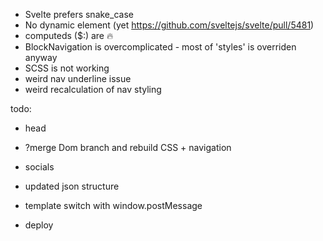 - Svelte prefers snake_case
- No dynamic element (yet https://github.com/sveltejs/svelte/pull/5481)
- computeds ($:) are 🔥
- BlockNavigation is overcomplicated - most of 'styles' is overriden anyway
- SCSS is not working
- weird nav underline issue
- weird recalculation of nav styling

todo:
- head
- ?merge Dom branch and rebuild CSS + navigation
- socials

- updated json structure
- template switch with window.postMessage
- deploy
